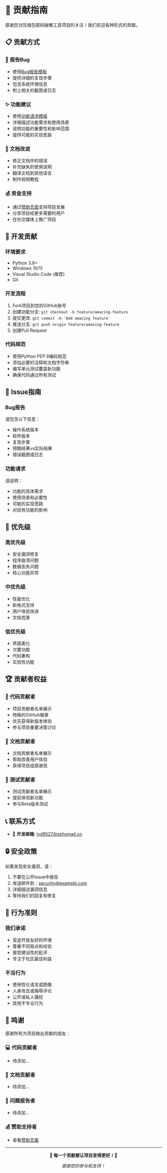 # 🤝 贡献指南

感谢您对压缩包密码破解工具项目的关注！我们欢迎各种形式的贡献。

## 📋 贡献方式

### 🐛 **报告Bug**
- 使用[Bug报告模板](../../issues/new?template=bug_report.md)
- 提供详细的复现步骤
- 包含系统环境信息
- 附上相关的截图或日志

### ✨ **功能建议**
- 使用[功能请求模板](../../issues/new?template=feature_request.md)
- 详细描述功能需求和使用场景
- 说明功能的重要性和影响范围
- 提供可能的实现思路

### 📖 **文档改进**
- 修正文档中的错误
- 补充缺失的使用说明
- 翻译文档到其他语言
- 制作视频教程

### 💰 **资金支持**
- 通过[赞助页面](SPONSOR.md)支持项目发展
- 分享项目给更多需要的用户
- 在社交媒体上推广项目

## 🔧 开发贡献

### 环境要求
- Python 3.8+
- Windows 10/11
- Visual Studio Code (推荐)
- Git

### 开发流程
1. Fork项目到您的GitHub账号
2. 创建功能分支: `git checkout -b feature/amazing-feature`
3. 提交更改: `git commit -m 'Add amazing feature'`
4. 推送分支: `git push origin feature/amazing-feature`
5. 创建Pull Request

### 代码规范
- 使用Python PEP 8编码规范
- 添加必要的注释和文档字符串
- 编写单元测试覆盖新功能
- 确保代码通过所有测试

## 📝 Issue指南

### Bug报告
请包含以下信息：
- 操作系统版本
- 软件版本
- 复现步骤
- 预期结果vs实际结果
- 错误截图或日志

### 功能请求
请说明：
- 功能的具体需求
- 使用场景和必要性
- 可能的实现思路
- 对现有功能的影响

## 🎯 优先级

### 高优先级
- 安全漏洞修复
- 程序崩溃问题
- 数据丢失问题
- 核心功能异常

### 中优先级
- 性能优化
- 新格式支持
- 用户体验改进
- 文档完善

### 低优先级
- 界面美化
- 次要功能
- 代码重构
- 实验性功能

## 🏆 贡献者权益

### 🌟 **代码贡献者**
- 项目贡献者名单展示
- 特殊的GitHub徽章
- 优先获得新版本体验
- 参与项目重要决策讨论

### 📖 **文档贡献者**
- 文档贡献者名单展示
- 帮助改善用户体验
- 获得项目组感谢信

### 🐛 **测试贡献者**
- 测试贡献者名单展示
- 提前体验新功能
- 参与Beta版本测试

## 📞 联系方式

- 📧 **开发邮箱**: lyd9527@zohomail.cn

## 🔒 安全政策

如果发现安全漏洞，请：
1. 不要在公开Issue中报告
2. 发送邮件到：security@example.com
3. 详细描述漏洞信息
4. 等待我们的回复和修复

## 📄 行为准则

### 我们承诺
- 营造开放友好的环境
- 尊重不同观点和经验
- 接受建设性的批评
- 专注于社区最佳利益

### 不当行为
- 使用性化语言或图像
- 人身攻击或侮辱评论
- 公开或私人骚扰
- 其他不专业行为

## 🙏 鸣谢

感谢所有为项目做出贡献的朋友：

### 💻 **代码贡献者**
- 待添加...

### 📖 **文档贡献者**
- 待添加...

### 🐛 **问题报告者**
- 待添加...

### 💰 **赞助支持者**
- 查看[赞助页面](SPONSOR.md)

---

<div align="center">

**🌟 每一个贡献都让项目变得更好！🌟**

*感谢您的参与和支持！*

</div>

